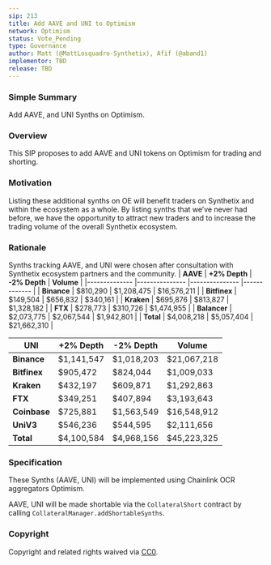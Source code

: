 ```yaml
---
sip: 213
title: Add AAVE and UNI to Optimism
network: Optimism
status: Vote_Pending
type: Governance
author: Matt (@MattLosquadro-Synthetix), Afif (@aband1)
implementor: TBD
release: TBD 
---
```


### Simple Summary

Add AAVE, and UNI Synths on Optimism.

### Overview

This SIP proposes to add AAVE and UNI tokens on Optimism for trading and shorting.

### Motivation

Listing these additional synths on OE will benefit traders on Synthetix and within the ecosystem as a whole. By listing synths that we’ve never had before, we have the opportunity to attract new traders and to increase the trading volume of the overall Synthetix ecosystem.

### Rationale

Synths tracking AAVE, and UNI were chosen after consultation with Synthetix ecosystem partners and the community.
| **AAVE**     	| **+2% Depth** 	| **-2% Depth** 	| **Volume**  	|
|--------------	|---------------	|---------------	|-------------	|
| **Binance**  	|    $810,290   	|   $1,208,475  	| $16,576,211 	|
| **Bitfinex** 	|    $149,504   	|    $656,832   	|   $340,161  	|
| **Kraken**   	|    $695,876   	|    $813,827   	|  $1,328,182 	|
| **FTX**      	|    $278,773   	|    $310,726   	|  $1,474,955 	|
| **Balancer** 	|   $2,073,775  	|   $2,067,544  	|  $1,942,801 	|
| **Total**    	|   $4,008,218  	|   $5,057,404  	| $21,662,310 	|


| **UNI**      	| **+2% Depth** 	| **-2% Depth** 	| **Volume**  	|
|--------------	|---------------	|---------------	|-------------	|
| **Binance**  	|   $1,141,547  	|   $1,018,203  	| $21,067,218 	|
| **Bitfinex** 	|    $905,472   	|    $824,044   	|  $1,009,033 	|
| **Kraken**   	|    $432,197   	|    $609,871   	|  $1,292,863 	|
| **FTX**      	|    $349,251   	|    $407,894   	|  $3,193,643 	|
| **Coinbase** 	|    $725,881   	|   $1,563,549  	| $16,548,912 	|
| **UniV3**    	|    $546,236   	|    $544,595   	|  $2,111,656 	|
| **Total**    	|   $4,100,584  	|   $4,968,156  	| $45,223,325 	|
### Specification

These Synths (AAVE, UNI) will be implemented using Chainlink OCR aggregators Optimism.

AAVE, UNI will be made shortable via the `CollateralShort` contract by calling `CollateralManager.addShortableSynths`.

### Copyright

Copyright and related rights waived via [CC0](https://creativecommons.org/publicdomain/zero/1.0/).


